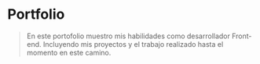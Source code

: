 # Portfolio

> En este portofolio muestro mis habilidades como desarrollador Front-end. Incluyendo mis proyectos y el trabajo realizado hasta el momento en este camino.
